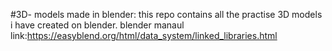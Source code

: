 #3D- models made in blender:
this repo contains all the practise 3D models i have created on blender.
blender manaul link:https://easyblend.org/html/data_system/linked_libraries.html

